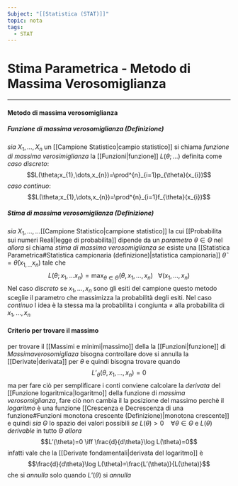 ```yaml
---
Subject: "[[Statistica (STAT)]]"
topic: nota
tags:
  - STAT
---
```

# Stima Parametrica - Metodo di Massima Verosomiglianza
---


#### Metodo di massima verosomiglianza

##### Funzione di massima verosomiglianza (Definizione)
_sia_ $X_{1},\dots,X_{n}$ un [[Campione Statistico|campio statistico]] 
si chiama _funzione di massima verosimiglianza_ la [[Funzioni|funzione]] $L(\theta;\dots)$  definita come
	_caso discreto_: $$L(\theta;x_{1},\dots,x_{n})=\prod^{n}_{i=1}p_{\theta}(x_{i})$$_caso continuo_:$$L(\theta;x_{1},\dots,x_{n})=\prod^{n}_{i=1}f_{\theta}(x_{i})$$
##### Stima di massima verosomiglianza (Definizione)
_sia_ $X_{1},\dots,\dots$[[Campione Statistico|campione statistico]] la cui [[Probabilita sui numeri Reali|legge di probabilita]] dipende da un _parametro_ $\theta \in \Theta$ nel 
_allora_ si chiama _stima di massima verosomiglianza_ _se_ esiste una [[Statistica Parametrica#Statistica campionaria (definizione)|statistica campionaria]] $\hat{\theta}=\widehat{\theta}(x_{1,\dots}x_{n})$ tale che $$L(\theta;x_{1},\dots x_{n})=\max_{\theta \in  \Theta}(\theta,x_{1},\dots,x_{n}) \ \ \ \forall  (x_{1},\dots,x_{n}) $$
Nel caso _discreto_ se $x_{1},\dots,x_{n}$  sono gli esiti  del campione questo metodo sceglie il parametro che massimizza la probabilità degli esiti.
Nel caso _continuo_ l idea è la stessa ma la probabilita i congiunta $\not =$ alla probabilita di $x_{1},\dots,x_{n}$


#### Criterio per trovare il massimo
per trovare il [[Massimi e minimi|massimo]] della la [[Funzioni|funzione]] di _Massimaverosomigliaza_ bisogna controllare dove si annulla la [[Derivate|derivata]] per $\theta$ e quindi bisogna trovare quando $$L’_{\theta}(\theta,x_{1},\dots,x_{n})=0$$ma per fare ciò per semplificare i conti conviene calcolare la _derivata_ del [[Funzione logaritmica|logaritmo]] della funzione di _massima verosomiglianza_, fare ciò non cambia il la posizione del massimo perchè il _logaritmo_ è una funzione [[Crescenza e Decrescenza di una funzione#Funzioni monotona crescente (Definizione)|monotona crescente]]  e  quindi 
_sia_ $\Theta$ lo spazio dei valori possibili 
_se_  $L(\theta)>0 \ \ \ \ \forall \theta \in \Theta$ e $L(\theta)$ _derivable_ in tutto $\Theta$
_allora_$$L’(\theta)=0 \iff \frac{d}{d\theta}\log L(\theta)=0$$ infatti vale che la [[Derivate fondamentali|derivata  del logaritmo]] è $$\frac{d}{d\theta}\log L(\theta)=\frac{L’(\theta)}{L(\theta)}$$che si _annulla_ solo quando $L’(\theta)$ si _annulla_
 
 

